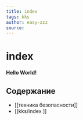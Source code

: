 ```yaml
---
title: index
tags: kks
author: easy-zzz
source: 
---
```

# index  #

**Hello World!**

## Содержание

- [[техника безопасности]]
- [[kks/index ]]